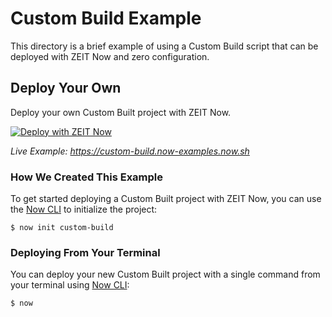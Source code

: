 # Custom Build Example

This directory is a brief example of using a Custom Build script that can be deployed with ZEIT Now and zero configuration.

## Deploy Your Own

Deploy your own Custom Built project with ZEIT Now.

[![Deploy with ZEIT Now](https://zeit.co/button)](https://zeit.co/new/project?template=https://github.com/zeit/now-examples/tree/master/custom-build)

*Live Example: https://custom-build.now-examples.now.sh*

### How We Created This Example

To get started deploying a Custom Built project with ZEIT Now, you can use the [Now CLI](https://zeit.co/download) to initialize the project:

```shell
$ now init custom-build
```

### Deploying From Your Terminal

You can deploy your new Custom Built project with a single command from your terminal using [Now CLI](https://zeit.co/download):

```shell
$ now
```
